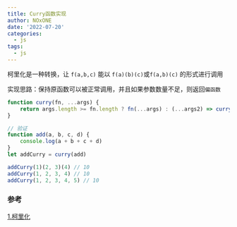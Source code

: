 ```yaml
---
title: Curry函数实现
author: NOxONE
date: '2022-07-20'
categories:
  - js
tags:
  - js
---
```


柯里化是一种转换，让 `f(a,b,c)` 能以 `f(a)(b)(c)`或`f(a,b)(c)` 的形式进行调用

实现思路：保持原函数可以被正常调用，并且如果参数数量不足，则返回`偏函数`

```js
function curry(fn, ...args) {
	return args.length >= fn.length ? fn(...args) : (...args2) => curry(fn, ...args, ...args2)
}

// 验证
function add(a, b, c, d) {
	console.log(a + b + c + d)
}
let addCurry = curry(add)

addCurry(1)(2, 3)(4) // 10
addCurry(1, 2, 3, 4) // 10
addCurry(1, 2, 3, 4, 5) // 10
```

### 参考

[1.柯里化](https://zh.javascript.info/currying-partials)
